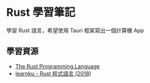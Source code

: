 # Rust 學習筆記

學習 Rust 語言，希望使用 Tauri 框架寫出一個計算機 App

## 學習資源

- [The Rust Programming Language](https://doc.rust-lang.org/book/title-page.html)
- [learnku - Rust 程式語言 (2018)](https://learnku.com/docs/rust-lang/2018)
